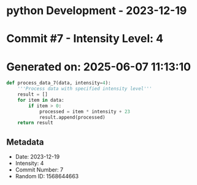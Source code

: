 ﻿# python Development - 2023-12-19
# Commit #7 - Intensity Level: 4
# Generated on: 2025-06-07 11:13:10
```python
def process_data_7(data, intensity=4):
    '''Process data with specified intensity level'''
    result = []
    for item in data:
        if item > 0:
            processed = item * intensity + 23
            result.append(processed)
    return result
```
## Metadata
- Date: 2023-12-19
- Intensity: 4
- Commit Number: 7
- Random ID: 1568644663

